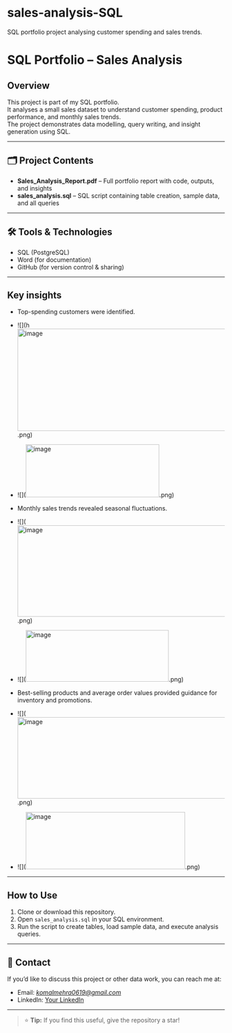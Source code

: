 # sales-analysis-SQL
SQL portfolio project analysing customer spending and sales trends.

# SQL Portfolio – Sales Analysis

##  Overview
This project is part of my SQL portfolio.  
It analyses a small sales dataset to understand customer spending, product performance, and monthly sales trends.  
The project demonstrates data modelling, query writing, and insight generation using SQL.

---

## 🗂️ Project Contents
- **Sales_Analysis_Report.pdf** – Full portfolio report with code, outputs, and insights  
- **sales_analysis.sql** – SQL script containing table creation, sample data, and all queries

---

## 🛠️ Tools & Technologies
- SQL (PostgreSQL)  
- Word (for documentation)  
- GitHub (for version control & sharing)

---

##   Key insights

- Top-spending customers were identified.
- ![](h<img width="642" height="236" alt="image" src="https://github.com/user-attachments/assets/f86dcd7e-eef4-4465-bf76-547b6c553ff3" />.png)


- ![](<img width="309" height="122" alt="image" src="https://github.com/user-attachments/assets/63c6dfa5-e61f-42d4-8dbf-d355caedbc2a" />.png)


- Monthly sales trends revealed seasonal fluctuations.
 -  ![](<img width="677" height="211" alt="image" src="https://github.com/user-attachments/assets/9348f874-238a-4ff6-965e-f215b88e3f3e" />.png)


- ![](<img width="331" height="119" alt="image" src="https://github.com/user-attachments/assets/29e65bd6-2670-4136-8b73-62f73f8b74ee" />.png)


- Best-selling products and average order values provided guidance for inventory and promotions.
- ![](<img width="648" height="188" alt="image" src="https://github.com/user-attachments/assets/4fe209c9-c85c-4196-970f-ed89b01374c6" />.png)


- ![](<img width="369" height="132" alt="image" src="https://github.com/user-attachments/assets/9549ef83-2ba7-47e6-9a95-5a808ac03df6" />.png)



---

##  How to Use
1. Clone or download this repository.  
2. Open `sales_analysis.sql` in your SQL environment.  
3. Run the script to create tables, load sample data, and execute analysis queries.

---

## 📧 Contact
If you’d like to discuss this project or other data work, you can reach me at:
- Email: *komalmehra0619@gmail.com*
- LinkedIn: [Your LinkedIn](www.linkedin.com/in/komal-mehra-059a09364)

---

> ⭐ **Tip:** If you find this useful, give the repository a star!
